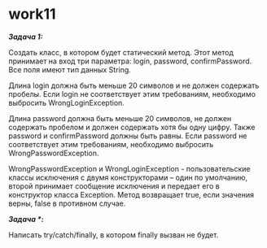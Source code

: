 # work11


**_Задача 1:_**

Создать класс, в котором будет статический метод. Этот метод принимает на вход три
параметра: login, password, confirmPassword. Все поля имеют тип данных String. 

Длина login должна быть меньше 20 символов и не должен содержать пробелы. Если login не
соответствует этим требованиям, необходимо выбросить WrongLoginException.

Длина password должна быть меньше 20 символов, не должен содержать пробелом и должен
содержать хотя бы одну цифру. Также password и confirmPassword должны быть равны.
Если password не соответствует этим требованиям, необходимо выбросить
WrongPasswordException.

WrongPasswordException и WrongLoginException -
пользовательские классы исключения с двумя конструкторами – один по умолчанию,
второй принимает сообщение исключения и передает его в конструктор класса Exception.
Метод возвращает true, если значения верны, false в противном случае.

**_Задача *:_**

Написать try/catch/finally, в котором finally вызван не будет. 